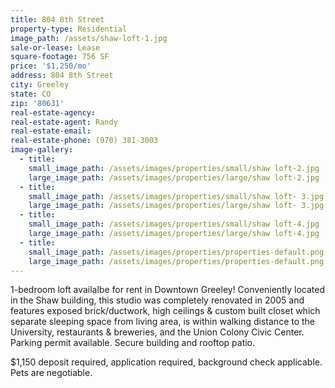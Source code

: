 ```yaml
---
title: 804 8th Street
property-type: Residential
image_path: /assets/shaw-loft-1.jpg
sale-or-lease: Lease
square-footage: 756 SF
price: '$1,250/mo'
address: 804 8th Street
city: Greeley
state: CO
zip: '80631'
real-estate-agency:
real-estate-agent: Randy
real-estate-email:
real-estate-phone: (970) 381-3003
image-gallery:
  - title:
    small_image_path: /assets/images/properties/small/shaw loft-2.jpg
    large_image_path: /assets/images/properties/large/shaw loft-2.jpg
  - title:
    small_image_path: /assets/images/properties/small/shaw loft- 3.jpg
    large_image_path: /assets/images/properties/large/shaw loft- 3.jpg
  - title:
    small_image_path: /assets/images/properties/small/shaw loft-4.jpg
    large_image_path: /assets/images/properties/large/shaw loft-4.jpg
  - title:
    small_image_path: /assets/images/properties/properties-default.png
    large_image_path: /assets/images/properties/properties-default.png
---
```



1-bedroom loft availalbe for rent in Downtown Greeley! Conveniently located in the Shaw building, this studio was completely renovated in 2005 and features exposed brick/ductwork, high ceilings & custom built closet which separate sleeping space from living area, is within walking distance to the University, restaurants & breweries, and the Union Colony Civic Center. Parking permit available. Secure building and rooftop patio.

$1,150 deposit required, application required, background check applicable. Pets are negotiable.
<br>